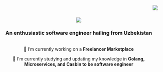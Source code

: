 <img align="right" src="https://visitor-badge.laobi.icu/badge?page_id=rarebek.rarebek" />
<h1 align="center">
  <img src="https://readme-typing-svg.demolab.com?font=Montserrat&weight=500&size=40&duration=3000&pause=1000&center=true&vCenter=true&random=false&width=435&lines=I'm+Nodirbek;Golang+developer"/>
</h1>

<h3 align="center">An enthusiastic software engineer hailing from Uzbekistan</h3>

<br/>

<div align = "center"
  
  🔭 I’m currently working on a **Freelancer Marketplace**
  
  🌱 I'm currently studying and updating my knowledge in **Golang, Microservices, and Casbin to be software engineer**
</div>

<div align = "center"

  <a href = "mailto:nodirbekgolang@gmail.com">
    <img src = "https://img.shields.io/badge/Gmail-D14836?style=for-the-badge&logo=gmail&logoColor=white" target = "_blank />
